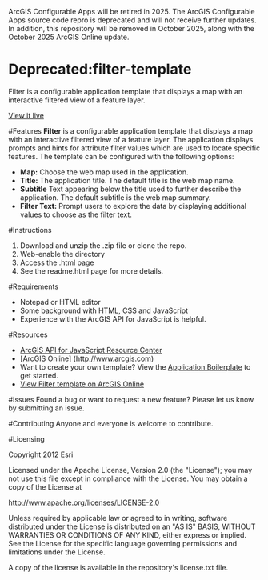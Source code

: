 
ArcGIS Configurable Apps will be retired in 2025. The ArcGIS Configurable Apps source code repro is deprecated and will not receive further updates. In addition, this repository will be removed in October 2025, along with the October 2025 ArcGIS Online update.


Deprecated:filter-template
===============

Filter is a configurable application template that displays a map with an interactive filtered view of a feature layer. 

[View it live](http://www.arcgis.com/apps/Filter/index.html?webmap=d7b2c06ea5fc49dd8177480a8edacff6)


#Features
**Filter** is a configurable application template that displays a map with an interactive filtered view of a feature layer. The application displays prompts and hints for attribute filter values which are used to locate specific features. 
The template can be configured with the following options: 

- **Map:** Choose the web map used in the application. 
- **Title:** The application title. The default title is the web map name. 
- **Subtitle** Text appearing below the title used to further describe the application. The default subtitle is the web map summary. 
- **Filter Text:** Prompt users to explore the data by displaying additional values to choose as the filter text. 

#Instructions

1. Download and unzip the .zip file or clone the repo. 
2. Web-enable the directory
3. Access the .html page 
4. See the readme.html page for more details. 


#Requirements

- Notepad or HTML editor
- Some background with HTML, CSS and JavaScript
- Experience with the ArcGIS API for JavaScript is helpful. 

#Resources

- [ArcGIS API for JavaScript Resource Center](http://help.arcgis.com/en/webapi/javascript/arcgis/index.html)
- [ArcGIS Online] (http://www.arcgis.com)
- Want to create your own template? View the [Application Boilerplate](https://github.com/Esri/application-boilerplate-js) to get started. 
- [View Filter template on ArcGIS Online](http://www.arcgis.com/home/item.html?id=be13c2ac76f44dc2afcd7d7cfd1a38f7)

#Issues
Found a bug or want to request a new feature? Please let us know by submitting an issue. 

#Contributing
Anyone and everyone is welcome to contribute. 

#Licensing 

Copyright 2012 Esri

Licensed under the Apache License, Version 2.0 (the "License"); you may not use this file except in compliance with the License. You may obtain a copy of the License at

http://www.apache.org/licenses/LICENSE-2.0

Unless required by applicable law or agreed to in writing, software distributed under the License is distributed on an "AS IS" BASIS, WITHOUT WARRANTIES OR CONDITIONS OF ANY KIND, either express or implied. See the License for the specific language governing permissions and limitations under the License.

A copy of the license is available in the repository's license.txt file.

